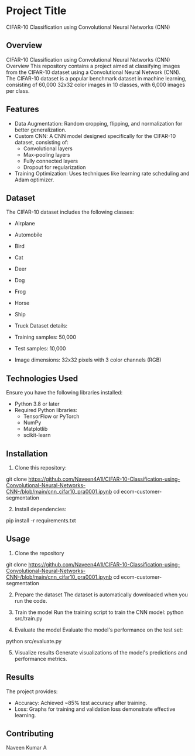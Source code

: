 
# Project Title

CIFAR-10 Classification using Convolutional Neural Networks (CNN)


## Overview


CIFAR-10 Classification using Convolutional Neural Networks (CNN)
Overview
This repository contains a project aimed at classifying images from the CIFAR-10 dataset using a Convolutional Neural Network (CNN). The CIFAR-10 dataset is a popular benchmark dataset in machine learning, consisting of 60,000 32x32 color images in 10 classes, with 6,000 images per class.
## Features

- Data Augmentation: Random cropping, flipping, and normalization for better generalization.
- Custom CNN: A CNN model designed specifically for the CIFAR-10 dataset, consisting of:
   - Convolutional layers
   - Max-pooling layers
   - Fully connected layers
   - Dropout for regularization
- Training Optimization: Uses techniques like learning rate scheduling and Adam optimizer.
## Dataset

The CIFAR-10 dataset includes the following classes:

- Airplane
- Automobile
- Bird
- Cat
- Deer
- Dog
- Frog
- Horse
- Ship
- Truck
Dataset details:

- Training samples: 50,000
- Test samples: 10,000
- Image dimensions: 32x32 pixels with 3 color channels (RGB)
## Technologies Used

Ensure you have the following libraries installed:

- Python 3.8 or later
- Required Python libraries:
  - TensorFlow or PyTorch
  - NumPy
  - Matplotlib
  - scikit-learn
## Installation

1. Clone this repository:

git clone https://github.com/Naveen4A1l/CIFAR-10-Classification-using-Convolutional-Neural-Networks-CNN-/blob/main/cnn_cifar10_pra0001.ipynb cd ecom-customer-segmentation

2. Install dependencies:

pip install -r requirements.txt


## Usage

1. Clone the repository

git clone https://github.com/Naveen4A1l/CIFAR-10-Classification-using-Convolutional-Neural-Networks-CNN-/blob/main/cnn_cifar10_pra0001.ipynb cd ecom-customer-segmentation

2. Prepare the dataset
The dataset is automatically downloaded when you run the code.

3. Train the model
Run the training script to train the CNN model:
python src/train.py

4. Evaluate the model
Evaluate the model's performance on the test set:

python src/evaluate.py

5. Visualize results
Generate visualizations of the model's predictions and performance metrics.
## Results

The project provides:

- Accuracy: Achieved ~85% test accuracy after training.
- Loss: Graphs for training and validation loss demonstrate effective learning.
## Contributing

Naveen Kumar A
